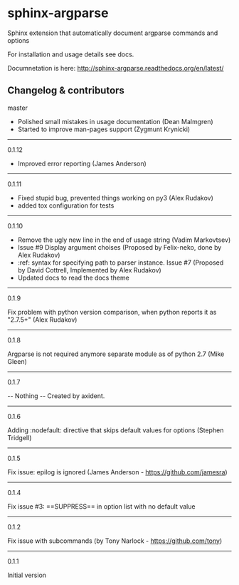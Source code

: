 sphinx-argparse
===============

Sphinx extension that automatically document argparse commands and options

For installation and usage details see docs.

Documnetation is here: 
http://sphinx-argparse.readthedocs.org/en/latest/


Changelog & contributors
------------------------------


master

- Polished small mistakes in usage documentation (Dean Malmgren)
- Started to improve man-pages support (Zygmunt Krynicki)

------------------------------
0.1.12

- Improved error reporting (James Anderson)

------------------------------
0.1.11

- Fixed stupid bug, prevented things working on py3 (Alex Rudakov)
- added tox configuration for tests

------------------------------
0.1.10

- Remove the ugly new line in the end of usage string (Vadim Markovtsev)
- Issue #9 Display argument choises (Proposed by Felix-neko, done by Alex Rudakov)
- :ref: syntax for specifying path to parser instance. Issue #7 (Proposed by David Cottrell, Implemented by Alex Rudakov)
- Updated docs to read the docs theme

------------------------------
0.1.9

Fix problem with python version comparison, when python reports it as "2.7.5+" (Alex Rudakov)

------------------------------
0.1.8

Argparse is not required anymore separate module as of python 2.7 (Mike Gleen)

------------------------------
0.1.7

-- Nothing -- Created by axident.

------------------------------
0.1.6

Adding :nodefault: directive that skips default values for options (Stephen Tridgell)

------------------------------
0.1.5

Fix issue: epilog is ignored (James Anderson - https://github.com/jamesra)

------------------------------
0.1.4

Fix issue #3: ==SUPPRESS== in option list with no default value

------------------------------
0.1.2

Fix issue with subcommands (by Tony Narlock - https://github.com/tony)

------------------------------
0.1.1

Initial version

